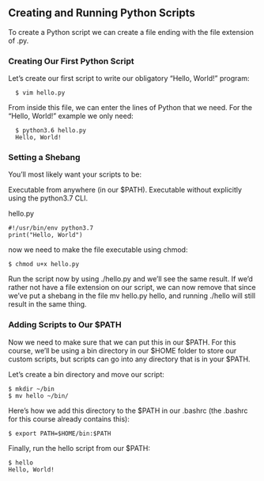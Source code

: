 ## Creating and Running Python Scripts

To create a Python script we can create a file ending with the file extension of .py.

### Creating Our First Python Script

Let’s create our first script to write our obligatory “Hello, World!” program:

```
  $ vim hello.py
```

From inside this file, we can enter the lines of Python that we need. For the “Hello, World!” example we only need:

```
  $ python3.6 hello.py
  Hello, World!
```

### Setting a Shebang

You’ll most likely want your scripts to be:

Executable from anywhere (in our $PATH).
Executable without explicitly using the python3.7 CLI.

hello.py
```
#!/usr/bin/env python3.7
print("Hello, World")
```

now we need to make the file executable using chmod: 

```
$ chmod u+x hello.py
```

Run the script now by using ./hello.py and we’ll see the same result. 
If we’d rather not have a file extension on our script, we can now remove that 
since we’ve put a shebang in the file mv hello.py hello, and running ./hello will still result in the same thing. 

### Adding Scripts to Our $PATH

Now we need to make sure that we can put this in our $PATH. 
For this course, we’ll be using a bin directory in our $HOME folder to store our custom scripts,
but scripts can go into any directory that is in your $PATH. 

Let’s create a bin directory and move our script: 

```
$ mkdir ~/bin
$ mv hello ~/bin/
```

Here’s how we add this directory to the $PATH in our .bashrc (the .bashrc for this course already contains this): 

```
$ export PATH=$HOME/bin:$PATH
```

Finally, run the hello script from our $PATH: 

```
$ hello
Hello, World!
```


